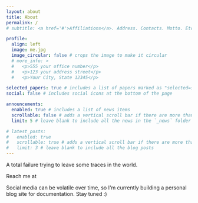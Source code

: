 ```yaml
---
layout: about
title: About
permalink: /
# subtitle: <a href='#'>Affiliations</a>. Address. Contacts. Motto. Etc.

profile:
  align: left
  image: me.jpg
  image_circular: false # crops the image to make it circular
  # more_info: >
  #   <p>555 your office number</p>
  #   <p>123 your address street</p>
  #   <p>Your City, State 12345</p>

selected_papers: true # includes a list of papers marked as "selected={true}"
social: false # includes social icons at the bottom of the page

announcements:
  enabled: true # includes a list of news items
  scrollable: false # adds a vertical scroll bar if there are more than 3 news items
  limit: 5 # leave blank to include all the news in the `_news` folder

# latest_posts:
#   enabled: true
#   scrollable: true # adds a vertical scroll bar if there are more than 3 new posts items
#   limit: 3 # leave blank to include all the blog posts
---
```


A total failure trying to leave some traces in the world.

Reach me at
<a href="mailto:hongfeij@outlook.com" style="margin-left: 0.5rem;">
<i class="fa-solid fa-envelope" style="font-size: 1.5rem;"></i>
</a>
<a href="https://github.com/hongfeij" style="margin-left: 0.5rem;">
<i class="fa-brands fa-github" style="font-size: 1.5rem;"></i>
</a>
<a href="{% if page.cv_pdf contains '://' %}{{ page.cv_pdf }}{% else %}{{ 'assets/pdf/' | append: page.cv_pdf | relative_url }}{% endif %}" style="margin-left: 0.5rem;" target="_blank" rel="noopener noreferrer">
<i class="fa-solid fa-file-pdf" style="font-size: 1.5rem;"></i>
</a>

Social media can be volatile over time, so I'm currently building a personal blog site for documentation. Stay tuned :)

<!-- <a href="https://scholar.google.com/citations?user=your_id"><i class="ai ai-google-scholar"></i></a>  -->
